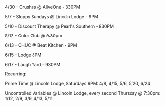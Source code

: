 4/30 - Crushes @ AliveOne - 830PM

5/7 - Sloppy Sundays @ Lincoln Lodge - 9PM

5/10 - Discount Therapy @ Pearl's Southern - 830PM

5/12 - Color Club @ 9:30pm

6/13 - CHUC @ Beat Kitchen - 9PM

6/15 - Lodge 8PM

6/17 - Laugh Yard - 930PM

Recurring:

Prime Time @ Lincoln Lodge, Saturdays 9PM: 4/8, 4/15, 5/6, 5/20, 6/24

Uncontrolled Variables @ Lincoln Lodge, every second Thursday @ 7:30pm: 1/12, 2/9, 3/9, 4/13, 5/11


